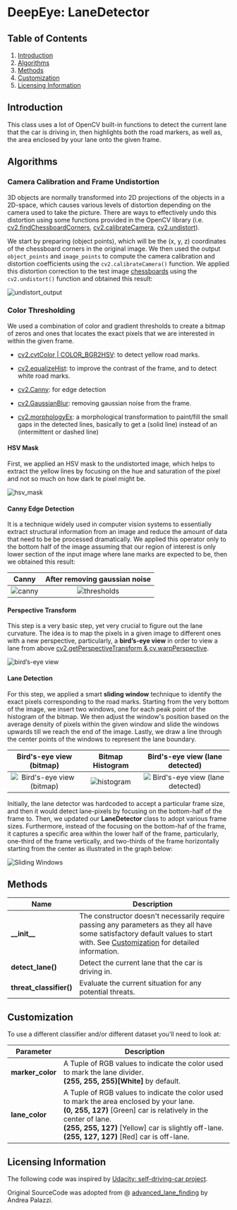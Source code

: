 # DeepEye: LaneDetector

## Table of Contents
1. [Introduction](#introduction)
2. [Algorithms](#algorithms)
3. [Methods](#methods)
4. [Customization](#customization)
5. [Licensing Information](#licensing-information)


## Introduction
This class uses a lot of OpenCV built-in functions to detect the current lane that the car is driving in, then highlights both the road markers, as well as, the area enclosed by your lane onto the given frame.


## Algorithms

### Camera Calibration and Frame Undistortion
3D objects are normally transformed into 2D projections of the objects in a 2D-space, which causes various levels of distortion depending on the camera used to take the picture. There are ways to effectively undo this distortion using some functions provided in the OpenCV library (i.e. [cv2.findChessboardCorners](https://docs.opencv.org/3.3.1/d9/d0c/group__calib3d.html#ga93efa9b0aa890de240ca32b11253dd4a), [cv2.calibrateCamera](https://docs.opencv.org/3.3.1/d9/d0c/group__calib3d.html#ga687a1ab946686f0d85ae0363b5af1d7b), [cv2.undistort](https://docs.opencv.org/3.3.1/da/d54/group__imgproc__transform.html#ga69f2545a8b62a6b0fc2ee060dc30559d)). 

We start by preparing (object points), which will be the (x, y, z) coordinates of the chessboard corners in the original image. We then used the output `object_points` and `image_points` to compute the camera calibration and distortion coefficients using the `cv2.calibrateCamera()` function.  We applied this distortion correction to the test image [chessboards](object_classifier/lane_detector/camera_cal) using the `cv2.undistort()` function and obtained this result: 

![undistort_output](readme_imgs/undistort_output.png)

### Color Thresholding
We used a combination of color and gradient thresholds to create a bitmap of zeros and ones that locates the exact pixels that we are interested in within the given frame. 

- [cv2.cvtColor | COLOR_BGR2HSV](https://docs.opencv.org/3.0.0/df/d9d/tutorial_py_colorspaces.html): to detect yellow road marks.

- [cv2.equalizeHist](https://docs.opencv.org/3.2.0/d5/daf/tutorial_py_histogram_equalization.html): to improve the contrast of the frame, and to detect white road marks.

- [cv2.Canny](https://docs.opencv.org/3.3.1/da/d22/tutorial_py_canny.html): for edge detection
    

- [cv2.GaussianBlur](https://docs.opencv.org/3.1.0/d4/d13/tutorial_py_filtering.html): removing gaussian noise from the frame.


- [cv2.morphologyEx](https://docs.opencv.org/3.0-beta/doc/py_tutorials/py_imgproc/py_morphological_ops/py_morphological_ops.html): a morphological transformation to paint/fill the small gaps in the detected lines, basically to get a (solid line) instead of an (intermittent or dashed line)

#### HSV Mask
First, we applied an HSV mask to the undistorted image, which helps to extract the yellow lines by focusing on the hue and saturation of the pixel and not so much on how dark te pixel might be.

![hsv_mask](readme_imgs/hsv_mask.jpeg)

#### Canny Edge Detection
It is a technique widely used in computer vision systems to essentially extract structural information from an image and reduce the amount of data that need to be be processed dramatically. We applied this operator only to the bottom half of the image assuming that our region of interest is only lower section of the input image where lane marks are expected to be, then we obtained this result: 

Canny          |  After removing gaussian noise
:-------------------------:|:-------------------------:
![canny](readme_imgs/canny.png)  |  ![thresholds](readme_imgs/thresholds.jpeg)

#### Perspective Transform
This step is a very basic step, yet very crucial to figure out the lane curvature. The idea is to map the pixels in a given image to different ones with a new perspective, particularly, a **bird’s-eye view** in order to view a lane from above [cv2.getPerspectiveTransform & cv.warpPerspective](https://docs.opencv.org/3.4.0/da/d6e/tutorial_py_geometric_transformations.html).

![bird’s-eye view](readme_imgs/birdseye.jpg)

#### Lane Detection
For this step, we applied a smart **sliding window** technique to identify the exact pixels corresponding to the road marks. Starting from the very bottom of the image, we insert two windows, one for each peak point of the histogram of the bitmap. We then adjust the window's position based on the average density of pixels within the given window and slide the windows upwards till we reach the end of the image. Lastly, we draw a line through the center points of the windows to represent the lane boundary.

Bird's-eye view (bitmap) | Bitmap Histogram |  Bird's-eye view (lane detected)
:-------------------------:|:-------------------------:|:-------------------------:
![Bird's-eye view (bitmap) ](readme_imgs/bitmap.png) | ![histogram](readme_imgs/histogram.png) |  ![Bird's-eye view (lane detected)](readme_imgs/sliding_windows.png)

Initially, the lane detector was hardcoded to accept a particular frame size, and then it would detect lane-pixels by focusing on the bottom-half of the frame to. Then, we updated our **LaneDetector** class to adopt various frame sizes. Furthermore, instead of the focusing on the bottom-haf of the frame, it captures a specific area within the lower half of the frame, particularly, one-third of the frame vertically, and two-thirds of the frame horizontally starting from the center as illustrated in the graph below:

![Sliding Windows](readme_imgs/sliding_windows_info.png) 

## Methods
Name | Description 
--- | ---
**\_\_init\_\_** | The constructor doesn't necessarily require passing any parameters as they all have some satisfactory default values to start with. See [Customization](#customization) for detailed information. 
**detect_lane()** | Detect the current lane that the car is driving in.
**threat_classifier()** | Evaluate the current situation for any potential threats. 

## Customization
To use a different classifier and/or different dataset you'll need to look at:

Parameter | Description 
--- | ---
**marker_color** | A Tuple of RGB values to indicate the color used to mark the lane divider. <br/> **(255, 255, 255)[White]** by default.
**lane_color** | A Tuple of RGB values to indicate the color used to mark the area enclosed by your lane. <br/> **(0, 255, 127)** [Green] car is relatively in the center of lane. <br/> **(255, 255, 127)** [Yellow] car is slightly off-lane. <br/> **(255, 127, 127)** [Red] car is off-lane.


## Licensing Information
The following code was inspired by [Udacity: self-driving-car project](https://github.com/udacity/CarND-Advanced-Lane-Lines).

Original SourceCode was adopted from @ [advanced_lane_finding](https://github.com/ndrplz/self-driving-car) by Andrea Palazzi.
 
